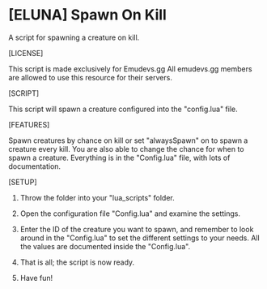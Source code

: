 # [ELUNA] Spawn On Kill
A script for spawning a creature on kill.


[LICENSE]

This script is made exclusively for Emudevs.gg
All emudevs.gg members are allowed to use this resource for their servers.

[SCRIPT]

This script will spawn a creature configured into the "config.lua" file.

[FEATURES]

Spawn creatures by chance on kill or set "alwaysSpawn" on to spawn a creature every kill. You are also able to change the chance for when to spawn a creature. Everything is in the "Config.lua" file, with lots of documentation.

[SETUP]

1. Throw the folder into your "lua_scripts" folder.

2. Open the configuration file "Config.lua" and examine the settings.

3. Enter the ID of the creature you want to spawn, and remember to look around in the "Config.lua" to set the different settings to your needs. All the values are documented inside the "Config.lua".

4. That is all; the script is now ready.

5. Have fun!
